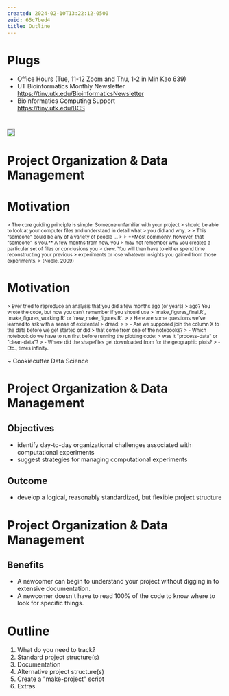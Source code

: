 ```yaml
---
created: 2024-02-10T13:22:12-0500
zuid: 65c7bed4
title: Outline
---
```


<!-- TITLE SLIDE IS AUTO-GENERATED FROM METADATA -->


# Plugs

- Office Hours (Tue, 11-12 Zoom and Thu, 1-2 in Min Kao 639)
- UT Bioinformatics Monthly Newsletter<br/>
  <https://tiny.utk.edu/BioinformaticsNewsletter>
- Bioinformatics Computing Support<br/>
  <https://tiny.utk.edu/BCS>

# <!-- SLIDE: FLYER -->

<img src="images/workshop-flyer/flyer-150dpi.jpg" style="border: 1px solid grey" />

<!--
![][img-workshop-flyer]
-->

[img-workshop-flyer]: images/workshop-flyer/flyer-150dpi.jpg


# Project Organization & Data Management

<!-- blank -->

# Motivation

<div style="font-size: 0.8em;">
> The core guiding principle is simple: Someone unfamiliar with your project
> should be able to look at your computer files and understand in detail what
> you did and why.
>
> This “someone” could be any of a variety of people ...
>
> **Most commonly, however, that “someone” is you.** A few months from now, you
> may not remember why you created a particular set of files or conclusions you
> drew. You will then have to either spend time reconstructing your previous
> experiments or lose whatever insights you gained from those experiments.
> (Noble, 2009)
</div>


<!--
- > someone who read your published article and wants to try to reproduce your work
- > a collaborator who wants to understand the details of your experiments
- > a future student working in your lab who wants to extend your work after you have moved on to a new job
- > your research advisor, who may be interested in understanding your work or who may be evaluating your research skills.
-->

# Motivation

<div style="font-size: 0.8em;">
> Ever tried to reproduce an analysis that you did a few months ago (or years)
> ago? You wrote the code, but now you can't remember if you should use
> `make_figures_final.R`, `make_figures_working.R` or `new_make_figures.R`.
> 
> Here are some questions we've learned to ask with a sense of existential
> dread:
> 
> - Are we supposed join the column X to the data before we get started or did
>   that come from one of the notebooks?
> - Which notebook do we have to run first before running the plotting code:
>   was it "process-data" or "clean-data"?
> - Where did the shapefiles get downloaded from for the geographic plots?
> - Etc., times infinity.
</div>

~ Cookiecutter Data Science

# Project Organization & Data Management

## Objectives

- identify day-to-day organizational challenges associated with computational experiments
- suggest strategies for managing computational experiments

## Outcome

- develop a logical, reasonably standardized, but flexible project structure

# Project Organization & Data Management
## Benefits

- A newcomer can begin to understand your project without digging in to extensive documentation.
- A newcomer doesn't have to read 100% of the code to know where to look for specific things.

<!--
> A good example can be found in major web development frameworks like
> Django or Ruby on Rails. Nobody sits around before creating a new Rails
> project to figure out where they want to put their data; they just run `rails
> new` to get a standard project skeleton like everybody else.
>
> Another great example is the Filesystem Hierarchy Standard for Unix-like
> systems. System directories have specific purposes and everybody (more or
> less) agrees to honor that social contract. That means a user knows roughly
> where to look for certain types of files, even when using each another
> person's system.
-->


# Outline

1. What do you need to track?
1. Standard project structure(s)
1. Documentation
1. Alternative project structure(s)
1. Create a "make-project" script
1. Extras


<!-- END -->
